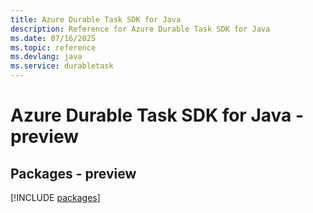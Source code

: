 ```yaml
---
title: Azure Durable Task SDK for Java
description: Reference for Azure Durable Task SDK for Java
ms.date: 07/16/2025
ms.topic: reference
ms.devlang: java
ms.service: durabletask
---
```

# Azure Durable Task SDK for Java - preview
## Packages - preview
[!INCLUDE [packages](durable-task-index.md)]
